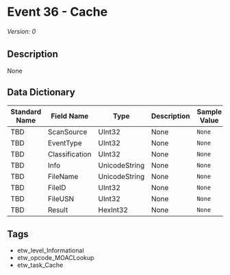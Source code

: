 # Event 36 - Cache
###### Version: 0

## Description
None

## Data Dictionary
|Standard Name|Field Name|Type|Description|Sample Value|
|---|---|---|---|---|
|TBD|ScanSource|UInt32|None|`None`|
|TBD|EventType|UInt32|None|`None`|
|TBD|Classification|UInt32|None|`None`|
|TBD|Info|UnicodeString|None|`None`|
|TBD|FileName|UnicodeString|None|`None`|
|TBD|FileID|UInt32|None|`None`|
|TBD|FileUSN|UInt32|None|`None`|
|TBD|Result|HexInt32|None|`None`|

## Tags
* etw_level_Informational
* etw_opcode_MOACLookup
* etw_task_Cache